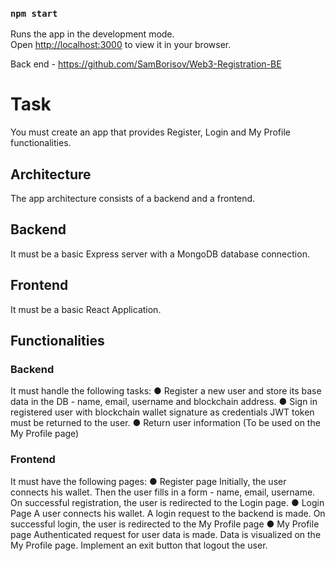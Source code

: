 
### `npm start`

Runs the app in the development mode.\
Open [http://localhost:3000](http://localhost:3000) to view it in your browser.

Back end - https://github.com/SamBorisov/Web3-Registration-BE

# Task
You must create an app that provides Register, Login and My Profile functionalities.
## Architecture
The app architecture consists of a backend and a frontend.
## Backend
It must be a basic Express server with a MongoDB database connection.
## Frontend
It must be a basic React Application.
## Functionalities
### Backend
It must handle the following tasks:
● Register a new user and store its base data in the DB - name, email, username and
blockchain address.
● Sign in registered user with blockchain wallet signature as credentials
JWT token must be returned to the user.
● Return user information (To be used on the My Profile page)
### Frontend
It must have the following pages:
● Register page
Initially, the user connects his wallet.
Then the user fills in a form - name, email, username.
On successful registration, the user is redirected to the Login page.
● Login Page
A user connects his wallet.
A login request to the backend is made.
On successful login, the user is redirected to the My Profile page
● My Profile page
Authenticated request for user data is made.
Data is visualized on the My Profile page.
Implement an exit button that logout the user.
